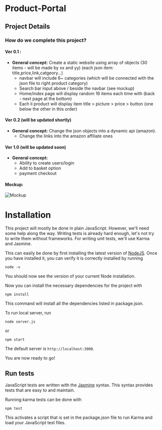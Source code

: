 # Product-Portal

## Project Details

### How do we complete this project?

#### Ver 0.1 :
  - **General concept:** Create a static website using array of objects (30 items - will be made by xx and yy) (each json item: title,price,link,catgeory…)
    - navbar will include 6~ categories (which will be connected with the json file to right product category)
    - Search bar input above / beside the navbar (see mockup)
    - Home/index page will display random 16 items each time with (back - next page at the bottom)
    - Each li product will display item title > picture > price > button (one below the other in this order)

#### Ver 0.2 (will be updated shortly)
  - **General concept:** Change the json objects into a dynamic api (amazon). 
    - Change the links into the amazon affiliate ones 

#### Ver 1.0 (will be updated soon)
  - **General concept:**
    - Ability to create users/login
    - Add to basket option
    - payment checkout


#### Mockup:
![Mockup](http://i.imgur.com/f2dKWIv.png "Product Portal Mockup")


# Installation

This project will mostly be done in plain JavaScript. However, we'll need some help along the way. Writing tests is already hard enough, let's not try to write them without frameworks. For writing unit tests, we'll use Karma and Jasmine.

This can easily be done by first installing the latest version of [NodeJS](https://nodejs.org). Once you have installed it, you can verify it is correctly installed by running

```
node -v
```

You should now see the version of your current Node installation.

Now you can install the necessary dependencies for the project with

```
npm install
```

This command will install all the dependencies listed in package.json.

To run local server, run

```
node server.js
```
or
```
npm start
```

The default server is `http://localhost:3000`.


You are now ready to go!

## Run tests

JavaScript tests are written with the [Jasmine](http://jasmine.github.io/2.4/introduction.html) syntax. This syntax provides tests that are easy to and maintain.

Running karma tests can be done with

```
npm test
```

This activates a script that is set in the package.json file to run Karma and load your JavaScript test files.


